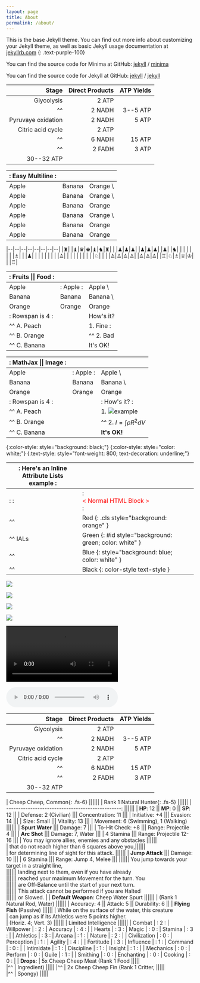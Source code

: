 ```yaml
---
layout: page
title: About
permalink: /about/
---
```


This is the base Jekyll theme. You can find out more info about customizing your Jekyll theme, as well as basic Jekyll usage documentation at [jekyllrb.com](https://jekyllrb.com/)
{: .text-purple-100}

You can find the source code for Minima at GitHub:
[jekyll][jekyll-organization] /
[minima](https://github.com/jekyll/minima)

You can find the source code for Jekyll at GitHub:
[jekyll][jekyll-organization] /
[jekyll](https://github.com/jekyll/jekyll)


[jekyll-organization]: https://github.com/jekyll

|              Stage | Direct Products | ATP Yields |
| -----------------: | --------------: | ---------: |
|         Glycolysis |          2 ATP              ||
| ^^                 |          2 NADH |   3--5 ATP |
| Pyruvaye oxidation |          2 NADH |      5 ATP |
|  Citric acid cycle |          2 ATP              ||
| ^^                 |          6 NADH |     15 ATP |
| ^^                 |          2 FADH |      3 ATP |
|                               30--32 ATP        |||

| :    Easy Multiline   : |||
| :----- | :----- | :------ |
| Apple  | Banana | Orange  \
| Apple  | Banana | Orange  \
| Apple  | Banana | Orange
| Apple  | Banana | Orange  \
| Apple  | Banana | Orange  |
| Apple  | Banana | Orange  |

|--|--|--|--|--|--|--|--|
|♜| |♝|♛|♚|♝|♞|♜|
| |♟|♟|♟| |♟|♟|♟|
|♟| |♞| | | | | |
| |♗| | |♟| | | |
| | | | |♙| | | |
| | | | | |♘| | |
|♙|♙|♙|♙| |♙|♙|♙|
|♖|♘|♗|♕|♔| | |♖|

| :        Fruits \|\| Food       : |||
| :--------- | :-------- | :--------  |
| Apple      | : Apple : | Apple      \
| Banana     |   Banana  | Banana     \
| Orange     |   Orange  | Orange     |
| :   Rowspan is 4    : || How's it?  |
|^^    A. Peach         ||   1. Fine :|
|^^    B. Orange        ||^^ 2. Bad   |
|^^    C. Banana        ||  It's OK!  |

| :                   MathJax \|\| Image                 : |||
| :------------ | :-------- | :----------------------------- |
| Apple         | : Apple : | Apple                          \
| Banana        | Banana    | Banana                         \
| Orange        | Orange    | Orange                         |
| :     Rowspan is 4     : || :        How's it?           : |
| ^^     A. Peach          ||    1. ![example][cell-image]   |
| ^^     B. Orange         || ^^ 2. $I = \int \rho R^{2} dV$ |
| ^^     C. Banana         || **It's OK!**                   |

[cell-image]: https://jekyllrb.com/img/octojekyll.png "An exemplary image"

{:color-style: style="background: black;"}
{:color-style: style="color: white;"}
{:text-style: style="font-weight: 800; text-decoration: underline;"}

|:             Here's an Inline Attribute Lists example                :||||
| ------- | ------------------ | -------------------- | ------------------ |
|:       :|:  <div style="color: red;"> &lt; Normal HTML Block > </div> :|||
| ^^      |   Red    {: .cls style="background: orange" }                |||
| ^^ IALs |   Green  {: #id style="background: green; color: white" }    |||
| ^^      |   Blue   {: style="background: blue; color: white" }         |||
| ^^      |   Black  {: color-style text-style }                         |||

![](http://open.spotify.com/track/4Dg5moVCTqxAb7Wr8Dq2T5)

![](https://www.youtube.com/watch?v=Ptk_1Dc2iPY)

![](//www.youtube.com/watch?v=Ptk_1Dc2iPY?width=800&height=500)

![](https://soundcloud.com/aviciiofficial/preview-avicii-vs-lenny)

![](//www.html5rocks.com/en/tutorials/video/basics/devstories.webm)

![](//www.soundhelix.com/examples/mp3/SoundHelix-Song-1.mp3?autoplay=1&loop=1)

<script type="text/markdown">
# Hybrid HTML with Markdown is a not bad choice ^\_^

## Table Usage

| :        Fruits \|\| Food       : |||
| :--------- | :-------- | :--------  |
| Apple      | : Apple : | Apple      \
| Banana     |   Banana  | Banana     \
| Orange     |   Orange  | Orange     |
| :   Rowspan is 4    : || How's it?  |
|^^    A. Peach         ||   1. Fine :|
|^^    B. Orange        ||^^ 2. Bad   |
|^^    C. Banana        ||  It's OK!  |

## Video Usage

![](https://www.youtube.com/watch?v=Ptk_1Dc2iPY)
</script>

|              Stage | Direct Products | ATP Yields |
| -----------------: | --------------: | ---------: |
|         Glycolysis |          2 ATP              ||
| ^^                 |          2 NADH |   3--5 ATP |
| Pyruvaye oxidation |          2 NADH |      5 ATP |
|  Citric acid cycle |          2 ATP              ||
| ^^                 |          6 NADH |     15 ATP |
| ^^                 |          2 FADH |      3 ATP |
|                               30--32 ATP        |||

| Cheep Cheep, Common{: .fs-6}                      ||||||
| Rank 1 Natural Hunter{: .fs-5}                    ||||||
| ------------------------------------------------: ||||||
| **HP**: 12 || **MP**: 0 || **SP**: 12             ||
| Defense: 2 (Civilian) ||| Concentration: 11       |||
| Initiative: +4 ||| Evasion: 14                    |||
| Size: Small ||| Vitality: 13                      |||
| Movement: 6 (Swimming), 1 (Walking)               ||||||
| **Spurt Water** ||| Damage: 7                     |||
| To-Hit Check: +8 ||| Range: Projectile 4          |||
| **Arc Shot** ||| Damage: 7, Water                 |||
| 4 Stamina ||| Range: Projectile 12-16             |||
| You may ignore allies, enemies and any obstacles  ||||||\
| that do not reach higher than 6 squares above you,||||||\
| for determining line of sight for this attack.    ||||||
| **Jump Attack** ||| Damage: 10                    |||
| 6 Stamina ||| Range: Jump 4, Melee                |||
|||||| You jump towards your target in a straight line,  \
|||||| landing next to them, even if you have already    \
|||||| reached your maximum Movement for the turn. You   \
|||||| are Off-Balance until the start of your next turn.\
|||||| This attack cannot be performed if you are Halted \
|||||| or Slowed.                                        |
| **Default Weapon**: Cheep Water Spurt             ||||||
| (Rank 1 Natural Rod, Water)                       ||||||
| Accuracy: 4 || Attack: 5 || Durability: 6         ||
| **Flying Fish** (Passive)                         ||||||
| While on the surface of the water, this creature  \
| can jump as if its Athletics were 5 points higher.\
| (Horiz. 4; Vert. 3)                               ||||||
| Limited Intelligence                              ||||||
| Combat | : 2 : | Willpower | : 2 : | Accuracy | : 4 : |
| Hearts | : 3 : | Magic | : 0 : | Stamina | : 3 : |
| Athletics | : 3 : | Arcana | : 1 : | Nature | : 2 : |
| Civilization | : 0 : | Perception | : 1 : | Agility | : 4 : |
| Fortitude | : 3 : | Influence | : 1 : | Command | : 0 : |
| Intimidate | : 1 : | Discipline | : 1 : | Insight | : 1 : |
| Mechanics | : 0 : | Perform | : 0 : | Guile | : 1 : |
| Smithing | : 0 : | Enchanting | : 0 : | Cooking | : 0 : |
| **Drops**: | 5x Cheep Cheep Meat (Rank 1 Food     |||||\
|^^          | Ingredient)                          |||||
|^^          | 2x Cheep Cheep Fin (Rank 1 Critter,  |||||\
|^^          | Spongy)                              |||||
